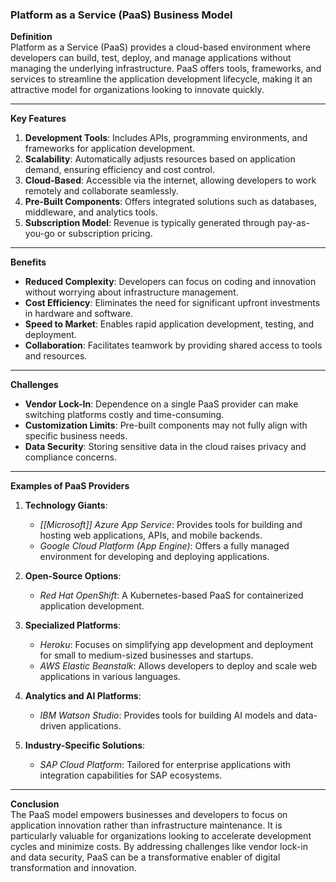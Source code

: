 ### Platform as a Service (PaaS) Business Model

**Definition**  
Platform as a Service (PaaS) provides a cloud-based environment where developers can build, test, deploy, and manage applications without managing the underlying infrastructure. PaaS offers tools, frameworks, and services to streamline the application development lifecycle, making it an attractive model for organizations looking to innovate quickly.

---

**Key Features**

1. **Development Tools**: Includes APIs, programming environments, and frameworks for application development.
2. **Scalability**: Automatically adjusts resources based on application demand, ensuring efficiency and cost control.
3. **Cloud-Based**: Accessible via the internet, allowing developers to work remotely and collaborate seamlessly.
4. **Pre-Built Components**: Offers integrated solutions such as databases, middleware, and analytics tools.
5. **Subscription Model**: Revenue is typically generated through pay-as-you-go or subscription pricing.

---

**Benefits**

- **Reduced Complexity**: Developers can focus on coding and innovation without worrying about infrastructure management.
- **Cost Efficiency**: Eliminates the need for significant upfront investments in hardware and software.
- **Speed to Market**: Enables rapid application development, testing, and deployment.
- **Collaboration**: Facilitates teamwork by providing shared access to tools and resources.

---

**Challenges**

- **Vendor Lock-In**: Dependence on a single PaaS provider can make switching platforms costly and time-consuming.
- **Customization Limits**: Pre-built components may not fully align with specific business needs.
- **Data Security**: Storing sensitive data in the cloud raises privacy and compliance concerns.

---

**Examples of PaaS Providers**

1. **Technology Giants**:
    
    - _[[Microsoft]] Azure App Service_: Provides tools for building and hosting web applications, APIs, and mobile backends.
    - _Google Cloud Platform (App Engine)_: Offers a fully managed environment for developing and deploying applications.
2. **Open-Source Options**:
    
    - _Red Hat OpenShift_: A Kubernetes-based PaaS for containerized application development.
3. **Specialized Platforms**:
    
    - _Heroku_: Focuses on simplifying app development and deployment for small to medium-sized businesses and startups.
    - _AWS Elastic Beanstalk_: Allows developers to deploy and scale web applications in various languages.
4. **Analytics and AI Platforms**:
    
    - _IBM Watson Studio_: Provides tools for building AI models and data-driven applications.
5. **Industry-Specific Solutions**:
    
    - _SAP Cloud Platform_: Tailored for enterprise applications with integration capabilities for SAP ecosystems.

---

**Conclusion**  
The PaaS model empowers businesses and developers to focus on application innovation rather than infrastructure maintenance. It is particularly valuable for organizations looking to accelerate development cycles and minimize costs. By addressing challenges like vendor lock-in and data security, PaaS can be a transformative enabler of digital transformation and innovation.